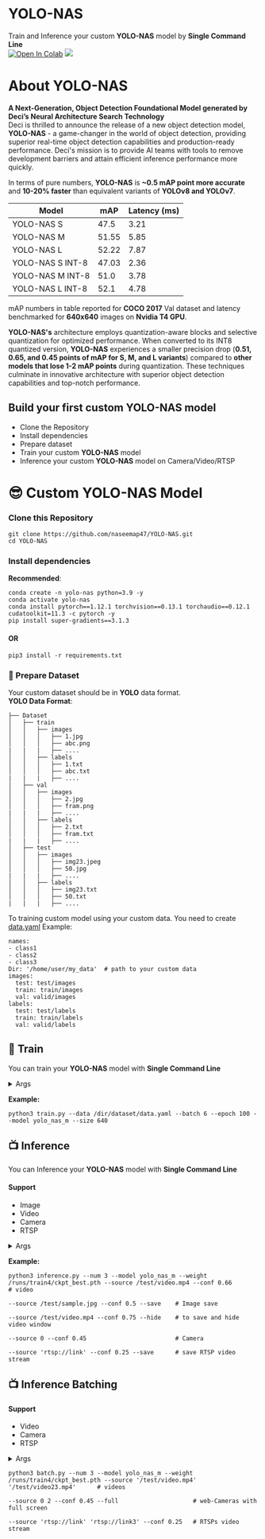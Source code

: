 # YOLO-NAS

Train and Inference your custom **YOLO-NAS** model by **Single Command Line** <br>
<a href="https://colab.research.google.com/drive/1VGX8FVCviclmxUu1v-DHV0lK0u74suIX?usp=sharing"><img src="https://colab.research.google.com/assets/colab-badge.svg" alt="Open In Colab"></a>
[<img src="https://img.shields.io/badge/Docker-Image-blue.svg?logo=docker">](<https://hub.docker.com/repository/docker/naseemap47/yolo-nas>)

# About YOLO-NAS

**A Next-Generation, Object Detection Foundational Model generated by Deci’s Neural Architecture Search Technology**<br>
Deci is thrilled to announce the release of a new object detection model, **YOLO-NAS** - a game-changer in the world of object detection, providing superior real-time object detection capabilities and production-ready performance. Deci's mission is to provide AI teams with tools to remove development barriers and attain efficient inference performance more quickly.<br>

In terms of pure numbers, **YOLO-NAS** is **~0.5 mAP point more accurate** and **10-20% faster** than equivalent variants of **YOLOv8 and YOLOv7**.

| Model            | mAP   | Latency (ms) |
| ---------------- | ----- | ------------ |
| YOLO-NAS S       | 47.5  | 3.21         |
| YOLO-NAS M       | 51.55 | 5.85         |
| YOLO-NAS L       | 52.22 | 7.87         |
| YOLO-NAS S INT-8 | 47.03 | 2.36         |
| YOLO-NAS M INT-8 | 51.0  | 3.78         |
| YOLO-NAS L INT-8 | 52.1  | 4.78         |

mAP numbers in table reported for **COCO 2017** Val dataset and latency benchmarked for **640x640** images on **Nvidia T4 GPU**.

**YOLO-NAS's** architecture employs quantization-aware blocks and selective quantization for optimized performance. When converted to its INT8 quantized version, **YOLO-NAS** experiences a smaller precision drop (**0.51, 0.65, and 0.45 points of mAP for S, M, and L variants**) compared to **other models that lose 1-2 mAP points** during quantization. These techniques culminate in innovative architecture with superior object detection capabilities and top-notch performance.

## Build your first custom YOLO-NAS model

- Clone the Repository
- Install dependencies
- Prepare dataset
- Train your custom **YOLO-NAS** model
- Inference your custom **YOLO-NAS** model on Camera/Video/RTSP

# 😎 Custom YOLO-NAS Model

### Clone this Repository

```
git clone https://github.com/naseemap47/YOLO-NAS.git
cd YOLO-NAS
```

### Install dependencies

**Recommended**:

```
conda create -n yolo-nas python=3.9 -y
conda activate yolo-nas
conda install pytorch==1.12.1 torchvision==0.13.1 torchaudio==0.12.1 cudatoolkit=11.3 -c pytorch -y
pip install super-gradients==3.1.3
```

#### OR

```
pip3 install -r requirements.txt
```

### 🎒 Prepare Dataset

Your custom dataset should be in **YOLO** data format.<br>
**YOLO Data Format**:

```
├── Dataset
│   ├── train
│   │   ├── images
│   │   │   ├── 1.jpg
│   │   │   ├── abc.png
|   |   |   ├── ....
│   │   ├── labels
│   │   │   ├── 1.txt
│   │   │   ├── abc.txt
|   |   |   ├── ....
│   ├── val
│   │   ├── images
│   │   │   ├── 2.jpg
│   │   │   ├── fram.png
|   |   |   ├── ....
│   │   ├── labels
│   │   │   ├── 2.txt
│   │   │   ├── fram.txt
|   |   |   ├── ....
│   ├── test
│   │   ├── images
│   │   │   ├── img23.jpeg
│   │   │   ├── 50.jpg
|   |   |   ├── ....
│   │   ├── labels
│   │   │   ├── img23.txt
│   │   │   ├── 50.txt
|   |   |   ├── ....
```

To training custom model using your custom data.
You need to create [data.yaml](https://github.com/naseemap47/YOLO-NAS/blob/master/data.yaml)
Example:

```
names:
- class1
- class2
- class3
Dir: '/home/user/my_data'  # path to your custom data
images:
  test: test/images
  train: train/images
  val: valid/images
labels:
  test: test/labels
  train: train/labels
  val: valid/labels
```

## 🤖 Train

You can train your **YOLO-NAS** model with **Single Command Line**

<details>
  <summary>Args</summary>

  `-i`, `--data`: path to data.yaml <br>
  `-n`, `--name`: Checkpoint dir name <br>
  `-b`, `--batch`: Training batch size <br>
  `-e`, `--epoch`: number of training epochs.<br>
  `-s`, `--size`: Input image size <br>
  `-j`, `--worker`: Training number of workers <br>
  `-m`, `--model`: Model type (Choices: `yolo_nas_s`, `yolo_nas_m`, `yolo_nas_l`) <br>
  `-w`, `--weight`: path to pre-trained model weight (default: `coco` weight) <br>
  `--num_gpus`: Number of Gpus to train on <br>
  `--cpu`: Train on CPU <br>

  **Other Training Parameters:**<br>
  `--warmup_mode`: Warmup Mode, eg: Linear Epoch Step <br>
  `--warmup_initial_lr`: Warmup Initial LR <br>
  `--lr_warmup_epochs`: LR Warmup Epochs <br>
  `--initial_lr`: Inital LR <br>
  `--lr_mode`: LR Mode, eg: cosine <br>
  `--cosine_final_lr_ratio`: Cosine Final LR Ratio <br>
  `--optimizer`: Optimizer, eg: Adam <br>
  `--weight_decay`: Weight Decay

</details>

**Example:**

```
python3 train.py --data /dir/dataset/data.yaml --batch 6 --epoch 100 --model yolo_nas_m --size 640
```

## 📺 Inference

You can Inference your **YOLO-NAS** model with **Single Command Line**

#### Support

- Image
- Video
- Camera
- RTSP

<details>
  <summary>Args</summary>

  `-n`, `--num`: Number of classes the model trained on <br>
  `-m`, `--model`: Model type (choices: `yolo_nas_s`, `yolo_nas_m`, `yolo_nas_l`) <br>
  `-w`, `--weight`: path to trained model weight <br>
  `-s`, `--source`: video path/cam-id/RTSP <br>
  `-c`, `--conf`: model prediction confidence (0<conf<1) <br>
  `--save`: to save video <br>
  `--hide`: hide video window

</details>

**Example:**

```
python3 inference.py --num 3 --model yolo_nas_m --weight /runs/train4/ckpt_best.pth --source /test/video.mp4 --conf 0.66           # video
                                                                                    --source /test/sample.jpg --conf 0.5 --save    # Image save
                                                                                    --source /test/video.mp4 --conf 0.75 --hide    # to save and hide video window
                                                                                    --source 0 --conf 0.45                         # Camera
                                                                                    --source 'rtsp://link' --conf 0.25 --save      # save RTSP video stream
```

## 📺 Inference Batching

#### Support

- Video
- Camera
- RTSP

<details>
  <summary>Args</summary>

  `-n`, `--num`: Number of classes the model trained on <br>
  `-m`, `--model`: Model type (choices: `yolo_nas_s`, `yolo_nas_m`, `yolo_nas_l`) <br>
  `-w`, `--weight`: path to trained model weight <br>
  `-s`, `--source`: paths to videos/cam-ids/RTSPs <br>
  `--full`: to enable full screen

</details>

```
python3 batch.py --num 3 --model yolo_nas_m --weight /runs/train4/ckpt_best.pth --source '/test/video.mp4' '/test/video23.mp4'      # videos
                                                                                --source 0 2 --conf 0.45 --full                     # web-Cameras with full screen
                                                                                --source 'rtsp://link' 'rtsp://link3' --conf 0.25   # RTSPs video stream
```